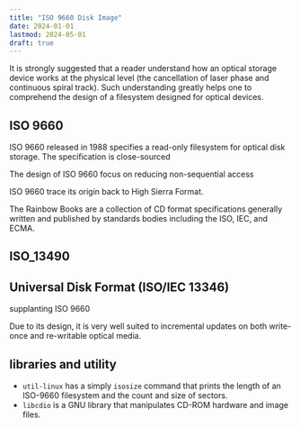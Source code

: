 ```yaml
---
title: "ISO 9660 Disk Image"
date: 2024-01-01
lastmod: 2024-05-01
draft: true
---
```


It is strongly suggested that a reader understand how an optical storage device
works at the physical level (the cancellation of laser phase and continuous spiral track).
Such understanding greatly helps one to comprehend the design of a filesystem designed for optical devices.

## ISO 9660

ISO 9660 released in 1988 specifies a read-only filesystem for optical disk storage.
The specification is close-sourced

The design of ISO 9660 focus on reducing non-sequential access 


ISO 9660 trace its origin back to High Sierra Format.


The Rainbow Books are a collection of CD format specifications generally written and published by standards bodies including the ISO, IEC, and ECMA.

<!-- ISO 9660/El Torito CD-ROMs -->

## ISO_13490

## Universal Disk Format (ISO/IEC 13346)

supplanting ISO 9660

Due to its design, it is very well suited to incremental updates on both write-once and re-writable optical media.

## libraries and utility

- `util-linux` has a simply `isosize` command that prints the length of an ISO-9660 filesystem and the count and size of sectors.
- `libcdio` is a GNU library that manipulates CD-ROM hardware and image files.
